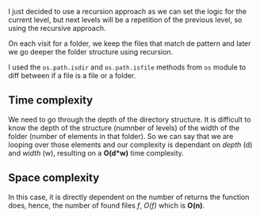 I just decided to use a recursion approach as we can set the logic for the current level, but next levels will be a repetition of the previous level, so using the recursive approach.

On each visit for a folder, we keep the files that match de pattern and later we go deeper the folder structure using recursion.

I used the `os.path.isdir` and `os.path.isfile` methods from `os` module to diff between if a file is a file or a folder.

## Time complexity

We need to go through the depth of the directory structure. It is difficult to know the depth of the structure (numnber of levels) of the width of the folder (number of elements in that folder).
So we can say that we are looping over those elements and our complexity is dependant on _depth_ (d) and _width_ (w), resulting on a **O(d\*w)** time complexity.

## Space complexity

In this case, it is directly dependent on the number of returns the function does, hence, the number of found files _f_, _O(f)_ which is **O(n)**.
